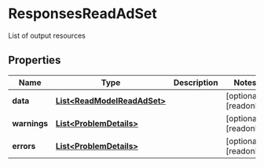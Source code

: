 

# ResponsesReadAdSet

List of output resources

## Properties

| Name | Type | Description | Notes |
|------------ | ------------- | ------------- | -------------|
|**data** | [**List&lt;ReadModelReadAdSet&gt;**](ReadModelReadAdSet.md) |  |  [optional] [readonly] |
|**warnings** | [**List&lt;ProblemDetails&gt;**](ProblemDetails.md) |  |  [optional] [readonly] |
|**errors** | [**List&lt;ProblemDetails&gt;**](ProblemDetails.md) |  |  [optional] [readonly] |



